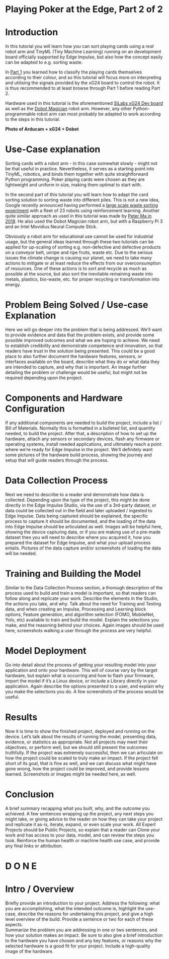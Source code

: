 # Playing Poker at the Edge, Part 2 of 2

# Introduction

In this tutorial you will learn how you can sort playing cards using a *real* robot arm and TinyML (Tiny Machine Learning) running on an development board officially supported by Edge Impulse, but also how the concept easily can be adapted to e.g. sorting waste. 

In [Part 1](https://docs.edgeimpulse.com/experts/prototype-and-concept-projects/silabs-xg24-card-sorting-and-robotics-1) you learned how to classify the playing cards themselves according to their colour, and so this tutorial will focus more on interpreting and utilising the signals provided by the xG24 board to control the robot. It is thus recommended to at least browse through Part 1 before reading Part 2.

Hardware used in this tutorial is the aforementioned [SiLabs xG24 Dev board](https://www.silabs.com/development-tools/wireless/efr32xg24-dev-kit?tab=overview) as well as the [Dobot Magician](https://www.dobot-robots.com/products/education/magician.html) robot arm. However, any other Python-programmable robot arm can most probably be adapted to work according to the steps in this tutorial. 

**Photo of Arducam + xG24 + Dobot**

# Use-Case explanation

Sorting cards with a robot arm - in this case somewhat slowly - might not be that useful in practice. Nevertheless, it serves as a starting point into TinyML, robotics, and binds them together with quite straightforward Python programming. Poker playing cards were chosen as they are lightweight and uniform in size, making them optimal to start with. 

In the second part of this tutorial you will learn how to adapt the card sorting solution to sorting waste into different piles. This is not a new idea, Google recently announced having performed a [large scale waste sorting experiment](https://ai.googleblog.com/2023/04/robotic-deep-rl-at-scale-sorting-waste.html) with a fleet of 23 robots using reinforcement learning. Another quite similar approach as used in this tutorial was made by [Peter Ma in 2018](https://www.hackster.io/Nyceane/trash-and-recyclable-sorting-robot-arm-975282). He also used the Dobot Magician robot arm, but with a Raspberry Pi 3 and an Intel Movidius Neural Compute Stick.

Obviously a robot arm for educational use cannot be used for industrial usage, but the general ideas learned through these two tutorials can be applied for up-scaling of sorting e.g. non-defective and defective products on a conveyor belt, unripe and ripe fruits, waste etc. Due to the serious issues the climate change is causing our planet, we need to take many actions to mitigate or at least reduce the effects from our overconsumption of resources. One of these actions is to sort and recycle as much as possible at the source, but also sort the inevitable remaining waste into metals, plastics, bio-waste, etc. for proper recycling or transformation into energy.  

# Problem Being Solved / Use-case Explanation
Here we will go deeper into the problem that is being addressed.  We’ll want to provide evidence and data that the problem exists, and provide some possible improved outcomes and what we are hoping to achieve.  We need to establish credibility and demonstrate competence and innovation, so that readers have trust in the solution being presented.  This could be a good place to also further document the hardware features, sensors, or interfaces available on the board, describe what they do or what data they are intended to capture, and why that is important.  An image further detailing the problem or challenge would be useful, but might not be required depending upon the project.

# Components and Hardware Configuration
If any additional components are needed to build the project, include a list / Bill of Materials.  Normally this is formatted in a bulleted list, and quantity needed, to build the project.  After that, a description of how to set up the hardware, attach any sensors or secondary devices, flash any firmware or operating systems, install needed applications, and ultimately reach a point where we’re ready for Edge Impulse in the project.  We’ll definitely want some pictures of the hardware build process, showing the journey and setup that will guide readers through the process.

# Data Collection Process
Next we need to describe to a reader and demonstrate how data is collected.  Depending upon the type of the project, this might be done directly in the Edge Impulse Studio, via the use of a 3rd-party dataset, or data could be collected out in the field and later uploaded / ingested to Edge Impulse.  Data being captured should be explained, the specific process to capture it should be documented, and the loading of the data into Edge Impulse should be articulated as well.  Images will be helpful here, showing the device capturing data, or if you are making use of a pre-made dataset then you will need to describe where you acquired it, how you prepared the dataset for Edge Impulse, and what your upload process entails.  Pictures of the data capture and/or screenshots of loading the data will be needed.

# Training and Building the Model
Similar to the Data Collection Process section, a thorough description of the process used to build and train a model is important, so that readers can follow along and replicate your work.  Describe the elements in the Studio, the actions you take, and why.  Talk about the need for Training and Testing data, and when creating an Impulse,  Processing and Learning block options, Feature generation, and algorithm selection (FOMO, MobileNet, Yolo, etc) available to train and build the model.  Explain the selections you make, and the reasoning behind your choices.  Again images should be used here, screenshots walking a user through the process are very helpful.

# Model Deployment
Go into detail about the process of getting your resulting model into your application and onto your hardware.  This will of course vary by the target hardware, but explain what is occurring and how to flash your firmware, import the model if it’s a Linux device, or include a Library directly in your application.  Again describe the options presented to a user, and explain why you make the selections you do.  A few screenshots of the process would be useful.

# Results
Now it is time to show the finished project, deployed and running on the device.  Let’s talk about the results of running the model, presenting data, evidence, or statistics as appropriate.  Not all projects may meet their objectives, or perform well, but we should still present the outcomes truthfully.  If the project was extremely successful, then we can articulate on how the project could be scaled to truly make an impact.  If the project fell short of its goal, that is fine as well, and we can discuss what might have gone wrong, how the project could be improved, and provide lessons learned.  Screenshots or images might be needed here, as well.  

# Conclusion
A brief summary recapping what you built, why, and the outcome you achieved.  A few sentences wrapping up the project, any next steps you might take, or giving advice to the reader on how they can take your project and replicate it as-is, iterate, expand, or even scale your work.  All Expert Projects should be Public Projects, so explain that a reader can Clone your work and has access to your data, model, and can review the steps you took.  Reinforce the human health or machine health use case, and provide any final links or attribution.  


# D O N E

# Intro / Overview
Briefly provide an introduction to your project. Address the following: what you are accomplishing, what the intended outcome is, highlight the use-case, describe the reasons for undertaking this project, and give a high level overview of the build. Provide a sentence or two for each of these aspects.  
Summarize the problem you are addressing in one or two sentences, and how your solution makes an impact.  Be sure to also give a brief introduction to the hardware you have chosen and any key features, or reasons why the selected hardware is a good fit for your project. 
Include a high-quality image of the hardware.